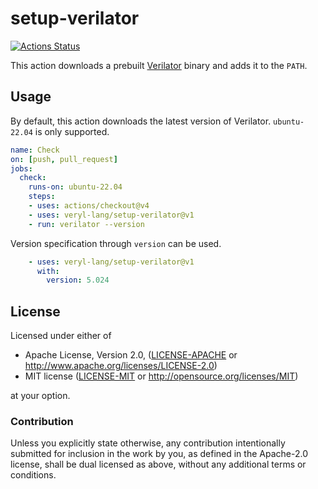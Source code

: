 # setup-verilator

[![Actions Status](https://github.com/veryl-lang/setup-verilator/workflows/Tests/badge.svg)](https://github.com/veryl-lang/setup-verilator/actions)

This action downloads a prebuilt [Verilator](https://github.com/verilator/verilator) binary and adds it to the `PATH`.

## Usage

By default, this action downloads the latest version of Verilator.
`ubuntu-22.04` is only supported.

```yaml
name: Check
on: [push, pull_request]
jobs:
  check:
    runs-on: ubuntu-22.04
    steps:
    - uses: actions/checkout@v4
    - uses: veryl-lang/setup-verilator@v1
    - run: verilator --version
```

Version specification through `version` can be used.

```yaml
    - uses: veryl-lang/setup-verilator@v1
      with:
        version: 5.024
```

## License

Licensed under either of

 * Apache License, Version 2.0, ([LICENSE-APACHE](LICENSE-APACHE) or http://www.apache.org/licenses/LICENSE-2.0)
 * MIT license ([LICENSE-MIT](LICENSE-MIT) or http://opensource.org/licenses/MIT)

at your option.

### Contribution

Unless you explicitly state otherwise, any contribution intentionally
submitted for inclusion in the work by you, as defined in the Apache-2.0
license, shall be dual licensed as above, without any additional terms or
conditions.
